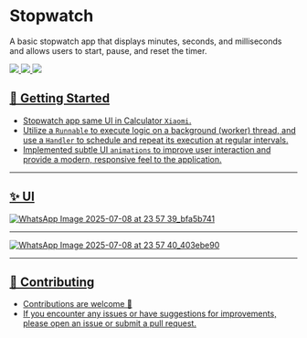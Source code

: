 # Stopwatch
A basic stopwatch app that displays minutes, seconds, and milliseconds and allows users to start, pause, and reset the timer.
<div align="start">
     <a href="https://api.visitorbadge.io/api/visitors?path=ChatterBox-AI-App&label=People%20who%20visited%20this%20page&countColor=%23263759" target="_blank">
        <img src="https://api.visitorbadge.io/api/visitors?path=ChatterBox-AI-App&label=People%20who%20visited%20this%20page&countColor=%23263759" target="_blank" />
    </a>
    <a href="https://www.linkedin.com/in/soliman-mahmoud-2a844125b/" target="_blank">
        <img src="https://img.shields.io/badge/LinkedIn-0077B5?style=for-the-badge&logo=linkedin&logoColor=white" target="_blank" />
    </a>
  <a href="mailto:soliiimahmoud70@gmail.com">
    <img src="https://img.shields.io/badge/Gmail-333333?style=for-the-badge&logo=gmail&logoColor=red" />
</div>

## 🚀 Getting Started

- Stopwatch app same UI in Calculator `Xiaomi`.
- Utilize a `Runnable` to execute logic on a background (worker) thread, and use a `Handler` to schedule and repeat its execution at regular intervals.
- Implemented subtle UI `animations` to improve user interaction and provide a modern, responsive feel to the application.
   
<hr>


## ✨ UI

![WhatsApp Image 2025-07-08 at 23 57 39_bfa5b741](https://github.com/user-attachments/assets/adafa1eb-db69-41b7-85b6-ee2d95233001)


<hr>

![WhatsApp Image 2025-07-08 at 23 57 40_403ebe90](https://github.com/user-attachments/assets/a52b32f6-dcd7-4368-837b-b0e5b6260301)


<hr>

## 🚨 Contributing

- Contributions are welcome 💜
- If you encounter any issues or have suggestions for improvements, please open an issue or submit a pull request.

